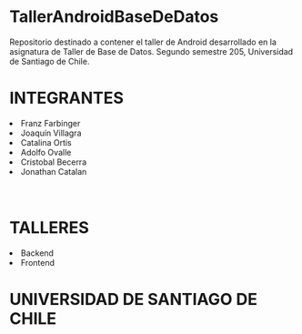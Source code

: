 # TallerAndroidBaseDeDatos
Repositorio destinado a contener el taller de Android desarrollado en la asignatura de Taller de Base de Datos. Segundo semestre 205, Universidad de Santiago de Chile.




<h1>INTEGRANTES</h1>
<li> Franz Farbinger</li>
<li> Joaquín Villagra</li>
<li> Catalina Ortis</li>
<li> Adolfo Ovalle</li>
<li> Cristobal Becerra</li>
<li> Jonathan Catalan</li>
<br><br>
<h1> TALLERES</h1>

<li>Backend </li> 
<li>Frontend </li>


<h1> UNIVERSIDAD DE SANTIAGO DE CHILE</h1>


